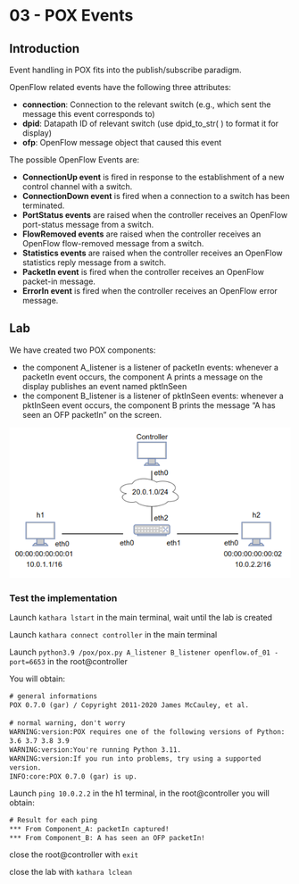 # 03 - POX Events

## Introduction
Event handling in POX fits into the publish/subscribe paradigm. 

OpenFlow related events have the following three attributes:
* **connection**: Connection to the relevant switch (e.g., which sent the message this event corresponds to)
* **dpid**: Datapath ID of relevant switch (use dpid_to_str( ) to format it for display)
* **ofp**: OpenFlow message object that caused this event

The possible OpenFlow Events are:
* **ConnectionUp event** is fired in response to the establishment of a new control channel with a switch.
* **ConnectionDown event** is fired when a connection to a switch has been
terminated.
* **PortStatus events** are raised when the controller receives an OpenFlow port-status message from a switch.
* **FlowRemoved events** are raised when the controller receives an OpenFlow flow-removed message from a switch.
* **Statistics events** are raised when the controller receives an OpenFlow statistics reply message from a switch.
* **PacketIn event** is fired when the controller receives an OpenFlow packet-in message.
* **ErrorIn event** is fired when the controller receives an OpenFlow error message.


## Lab

We have created two POX components:
* the component A_listener is a listener of packetIn events: whenever a packetIn event occurs, the component A prints a message on the display publishes an event named pktInSeen
* the component B_listener is a listener of pktInSeen events: whenever a pktInSeen event occurs, the component B prints the message “A has seen an OFP packetIn” on the screen.

![Network Scenario](../images/image1.png)

### Test the implementation

Launch ```kathara lstart``` in the main terminal, wait until the lab is created

Launch ```kathara connect controller``` in the main terminal

Launch ```python3.9 /pox/pox.py A_listener B_listener openflow.of_01 -port=6653``` in the root@controller

You will obtain: 
```
# general informations
POX 0.7.0 (gar) / Copyright 2011-2020 James McCauley, et al.

# normal warning, don't worry
WARNING:version:POX requires one of the following versions of Python: 3.6 3.7 3.8 3.9
WARNING:version:You're running Python 3.11.
WARNING:version:If you run into problems, try using a supported version.
INFO:core:POX 0.7.0 (gar) is up.
```

Launch ```ping 10.0.2.2``` in the h1 terminal, in the root@controller you will obtain: 
```
# Result for each ping
*** From Component_A: packetIn captured!
*** From Component_B: A has seen an OFP packetIn!
```

close the root@controller with ```exit```

close the lab with ```kathara lclean```